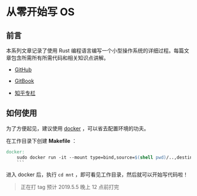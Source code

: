 # 从零开始写 OS

## 前言

本系列文章记录了使用 Rust 编程语言编写一个小型操作系统的详细过程。每篇文章包含所需所有所需代码和相关知识点讲解。

- [GitHub](https://github.com/LearningOS/rcore_step_by_step)

- [GitBook](https://xy-plus.gitbook.io/rcore-step-by-step)

- [知乎专栏](https://zhuanlan.zhihu.com/c_1086573713289347072)

## 如何使用

为了方便起见，建议使用 [docker](http://www.runoob.com/docker/docker-tutorial.html) ，可以省去配置环境的功夫。

在工作目录下创建 **Makefile** ：

````Makefile
docker:
	sudo docker run -it --mount type=bind,source=$(shell pwd)/..,destination=/mnt panqinglin/rust_riscv bash
    ```
````

进入 docker 后，执行 `cd mnt` ，即可看见工作目录，然后就可以开始写代码啦！

> 正在打 tag 预计 2019.5.5 晚上 12 点前打完

